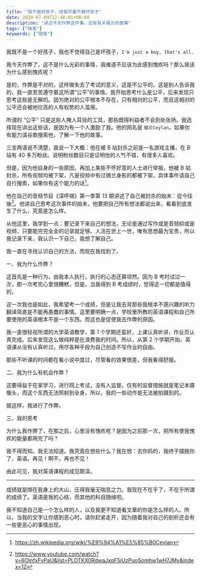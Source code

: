 ```yaml
---
title: "我不是好孩子，但我尽量不做坏孩子"
date: 2020-07-09T22:48:01+08:00
description: "讲述今天作弊这件事，还有有关锡兰的故事"
tags: ["随笔"]
keywords: ["随笔"]
---
```


我既不是一个好孩子，我也不觉得自己是坏孩子，`I'm just a boy, that's all.`

我今天作弊了，这不是什么光彩的事情，我难道不应该为此感到愧疚吗？那么我该为什么感到愧疚呢？

是的，作弊是不对的，这样做失去了考试的意义，这是不公平的。这是别人告诉我的，我一直苦苦遵守着这所谓“公平”的事情。我开始思考什么是公平，后来发现只思考这些是无解的。因为绝对的公平根本不存在，只有相对的公平，而且这相对的公平还会被地位高的人有权势的人滥用。

所谓的 “公平” 只是这些人掩人耳目的工具，那些既得利益者不会到处张扬。我选择现在讲出这些话，是因为有一个人激励了我。他的网名是 `锡兰Ceylan`。如果你有能力请谷歌搜索他，了解一下他的故事。

三言两语说不清楚，我说一下大概：他在被 B 站封杀之前是一名游戏主播，在 B 站有 40 多万粉丝。说明粉丝数目只是证明他的人气不错，有很多人喜欢。

但是，因为他自身的一些原因，再加上某些不怀好意的人士进行举报，他被 B 站封杀，所有视频均被下架，凡是视频中有过锡兰身影的都被下架。具体事件请自己自行搜索，如果你有这个能力的话[^1]。

他在自己的音频节目《深呼锡》第一季第 13 期讲述了自己被封杀的始末：從今往後[^2]。他讲自己思考这次事件的始末，他要把自己所有想法都说出来，看看到底发生了什么，究竟是怎么样。

从他这里，我学到一点：要记录下来自己的想法，无论是通过写作或是音频抑或是视频，只要能完完全全的记录就足够。人活在世上一世，唯有思想最为宝贵，所以我记录下来，我认识一下自己，我想了解自己。

我一直在寻找认识自己的方法，而现在我找到了。

一、我为什么作弊？

这首先是一种行为，由我本人执行，执行的心态还算坦然。因为 B 考时试过一次，那一次考完心里很糟糕，但是，当我得到 B 考成绩时，觉得这一切都是值得的。

这一次我也是如此，我希望考一个成绩，但是让我去背那些我根本不感兴趣的听力翻译简直是不能再愚蠢的事情。这里要明确一点，学校里所教的英语课程和自己所要使用的英语根本不是一个东西。而这也是促使我去作弊的原因。

我一直很轻视所谓的大学英语教学，第 1 个学期还蛮好，上课认真听讲，作业页认真完成。后来发现这么做纯粹是在浪费我的时间。所以，从第 2 个学期开始，英语课从没有认真听过，用尽各种手段为自己创造不写作业的自由。

那些不听课的时间都在看小说中度过，尽管看的效果很差，但我看得舒服。

二、我为什么有机会作弊？

这要得益于在家学习，进行网上考试，没有人监督。仅有的监督措施就是笔记本摄像头，而这个东西无法照射到全身，所以，我的一些动作是无法被拍摄到的。

就这样，我进行了作弊。

三、我的思考

为什么我作弊了，在那之后，心里没有愧疚呢？是因为之前那一次，把所有使我愧疚的能量都用完了吗？

我不得而知。我无法知道。我究竟在想些什么？我在想：去你妈的，我终于摆脱你了，英语。再见！啊不，再也不见！

由此可见，我对英语课程的成见颇深。

---

成绩就是绑在我身上的大山，压得我毫无喘息之力。我现在不在乎了，不在乎所谓的成绩了。英语是我的心结，而其他的科目随缘吧。

我不知道自己是一个怎么样的人，以及我更不知道看文章的你是怎么样的人。所以，当我的文字让你感到恶心时，请你赶紧走开，因为随着我对自己的剖析还会有一些更恶心的事情出现。

[^1]: https://zh.wikipedia.org/wiki/%E9%94%A1%E5%85%B0Ceylan
[^2]: https://www.youtube.com/watch?v=6OinfxFvPaU&list=PLOTKX0RdwaJxqF5iUzPuoSomhw1wH7JMy&index=12
